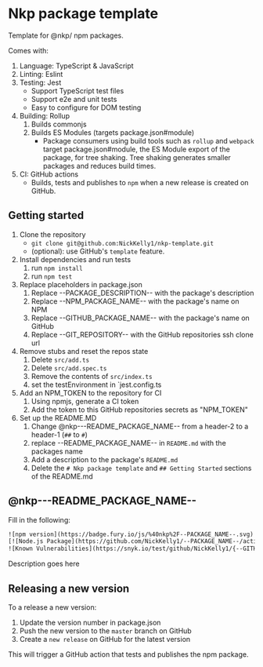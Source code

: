# Nkp package template

Template for @nkp/ npm packages.

Comes with:

1. Language: TypeScript & JavaScript
2. Linting: Eslint
3. Testing: Jest
    - Support TypeScript test files
    - Support e2e and unit tests
    - Easy to configure for DOM testing
4. Building: Rollup
    1. Builds commonjs
    2. Builds ES Modules (targets package.json#module)
        - Package consumers using build tools such as `rollup` and `webpack` target package.json#module, the ES Module export of the package, for tree shaking. Tree shaking generates smaller packages and reduces build times.
5. CI: GitHub actions
    - Builds, tests and publishes to `npm` when a new release is created on GitHub.

## Getting started

1. Clone the repository
    - `git clone git@github.com:NickKelly1/nkp-template.git`
    - (optional): use GitHub's `template` feature.
2. Install dependencies and run tests
    1. run `npm install`
    2. run `npm test`
3. Replace placeholders in package.json
    1. Replace --PACKAGE_DESCRIPTION-- with the package's description
    2. Replace --NPM_PACKAGE_NAME-- with the package's name on NPM
    3. Replace --GITHUB_PACKAGE_NAME-- with the package's name on GitHub
    4. Replace --GIT_REPOSITORY-- with the GitHub repositories ssh clone url
4. Remove stubs and reset the repos state
    1. Delete `src/add.ts`
    2. Delete `src/add.spec.ts`
    3. Remove the contents of `src/index.ts`
    4. set the testEnvironment in `jest.config.ts
5. Add an NPM_TOKEN to the repository for CI
    1. Using npmjs, generate a CI token
    2. Add the token to this GitHub repositories secrets as "NPM_TOKEN"
6. Set up the README.MD
    1. Change @nkp---README_PACKAGE_NAME-- from a header-2 to a header-1 (`##` to `#`)
    2. replace --README_PACKAGE_NAME-- in `README.md` with the packages name
    3. Add a description to the package's `README.md`
    4. Delete the `# Nkp package template` and `## Getting Started` sections of the README.md

## @nkp---README_PACKAGE_NAME--

Fill in the following:

```txt
![npm version](https://badge.fury.io/js/%40nkp%2F--PACKAGE_NAME--.svg)
[![Node.js Package](https://github.com/NickKelly1/--PACKAGE_NAME--/actions/workflows/npm-publish.yml/badge.svg)](https://github.com/NickKelly1/--GITHUB_PACKAGE_NAME__/actions/workflows/npm-publish.yml)
![Known Vulnerabilities](https://snyk.io/test/github/NickKelly1/{--GITHUB_PACKAGE_NAME--}/badge.svg)
```

Description goes here

## Releasing a new version

To a release a new version:

1. Update the version number in package.json
2. Push the new version to the `master` branch on GitHub
3. Create a `new release` on GitHub for the latest version

This will trigger a GitHub action that tests and publishes the npm package.
